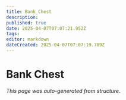 ```yaml
---
title: Bank_Chest
description: 
published: true
date: 2025-04-07T07:07:21.952Z
tags: 
editor: markdown
dateCreated: 2025-04-07T07:07:19.789Z
---
```


# Bank Chest

*This page was auto-generated from structure.*